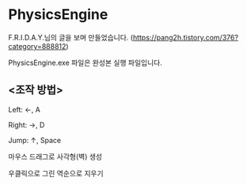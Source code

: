 # PhysicsEngine

F.R.I.D.A.Y.님의 글을 보며 만들었습니다. (https://pang2h.tistory.com/376?category=888812)

PhysicsEngine.exe 파일은 완성본 실행 파일입니다.

## <조작 방법>

Left: ←, A

Right: →, D

Jump: ↑, Space

마우스 드래그로 사각형(벽) 생성

우클릭으로 그린 역순으로 지우기

